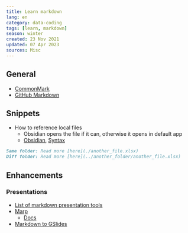 ```yaml
---
title: Learn markdown
lang: en
category: data-coding
tags: [learn, markdown]
season: winter
created: 23 Nov 2021
updated: 07 Apr 2023
sources: Misc
---
```


## General
- [CommonMark](https://commonmark.org/)
- [GitHub Markdown](https://github.github.com/gfm/)

## Snippets
- How to reference local files
	- Obsidian opens the file if it can, otherwise it opens in default app
	- [Obsidian](https://forum.obsidian.md/t/how-to-link-a-local-file-in-obsidian/5815), [Syntax](https://stackoverflow.com/questions/32563078/how-link-to-any-local-file-with-markdown-syntax/59226851)

```markdown
Same folder: Read more [here](./another_file.xlsx)
Diff folder: Read more [here](../another_folder/another_file.xlsx)
```

## Enhancements

### Presentations
- [List of markdown presentation tools](https://gist.github.com/johnloy/27dd124ad40e210e91c70dd1c24ac8c8)
- [Marp](https://github.com/marp-team/marp-cli)
	- [Docs](https://marpit.marp.app/)
- [Markdown to GSlides](https://github.com/googleworkspace/md2googleslides)